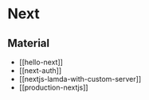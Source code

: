 # Next

## Material

- [[hello-next]]
- [[next-auth]]
- [[nextjs-lamda-with-custom-server]]
- [[production-nextjs]]
